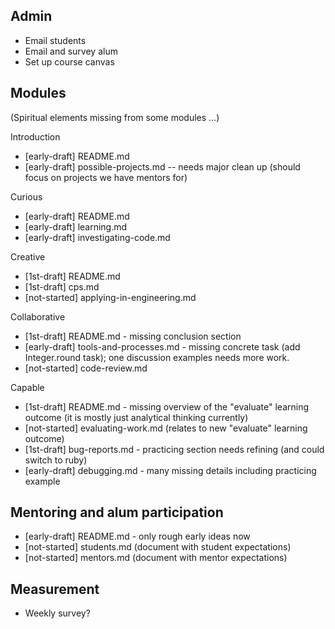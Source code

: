 ## Admin

* Email students
* Email and survey alum
* Set up course canvas

## Modules

(Spiritual elements missing from some modules ...)

Introduction

* [early-draft] README.md
* [early-draft] possible-projects.md -- needs major clean up (should focus on projects we have mentors for)

Curious

* [early-draft] README.md
* [early-draft] learning.md
* [early-draft] investigating-code.md

Creative

* [1st-draft] README.md 
* [1st-draft] cps.md
* [not-started] applying-in-engineering.md

Collaborative

* [1st-draft] README.md - missing conclusion section
* [early-draft] tools-and-processes.md - missing concrete task (add Integer.round task); one discussion examples needs more work.
* [not-started] code-review.md

Capable

* [1st-draft] README.md - missing overview of the "evaluate" learning outcome (it is mostly just analytical thinking currently)
* [not-started] evaluating-work.md (relates to new "evaluate" learning outcome)
* [1st-draft] bug-reports.md - practicing section needs refining (and could switch to ruby)
* [early-draft] debugging.md - many missing details including practicing example

## Mentoring and alum participation

* [early-draft] README.md - only rough early ideas now
* [not-started] students.md (document with student expectations)
* [not-started] mentors.md (document with mentor expectations)

## Measurement

* Weekly survey?

